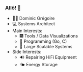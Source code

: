 ### Allô! 👋

- :man_beard: Dominic Grégoire
- :computer: Systems Architect
- Main Interests:
  - :fireworks: Tools / Data Visualizations 
  - :otter: Programming (Go, C)
  - :whale: Large Scalable Systems
- Side Interests:
  - :loud_sound: Repairing HiFi Equipment
  - :sun_behind_small_cloud: Energy Storage


<!--
**dgregoire/dgregoire** is a ✨ _special_ ✨ repository because its `README.md` (this file) appears on your GitHub profile.

Here are some ideas to get you started:

- 🔭 I’m currently working on ...
- 🌱 I’m currently learning ...
- 👯 I’m looking to collaborate on ...
- 🤔 I’m looking for help with ...
- 💬 Ask me about ...
- 📫 How to reach me: ...
- 😄 Pronouns: ...
- ⚡ Fun fact: ...
-->
